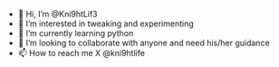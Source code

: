- 👋 Hi, I’m @Kni9htLif3
- 👀 I’m interested in tweaking and experimenting 
- 🌱 I’m currently learning python
- 💞️ I’m looking to collaborate with anyone and need his/her guidance 
- 📫 How to reach me X @kni9htlife

<!---
Kni9htLif3/Kni9htLif3 is a ✨ special ✨ repository because its `README.md` (this file) appears on your GitHub profile.
You can click the Preview link to take a look at your changes.
--->
